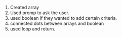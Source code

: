 1. Created array 
2. Used promp to ask the user.
3. used boolean if they wanted to add certain criteria.
4. connected dots between arrays and boolean 
5. used loop and return.